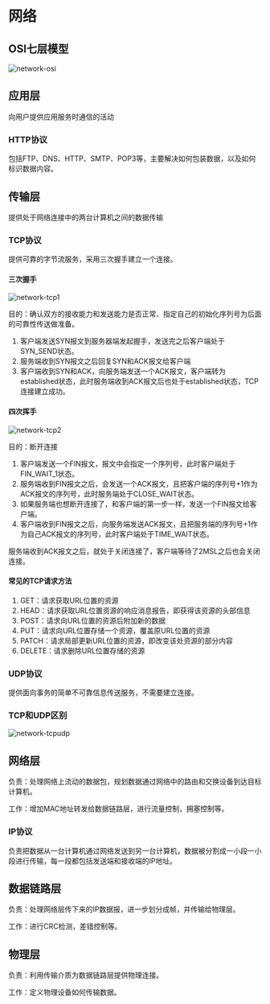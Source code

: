 # 网络

## OSI七层模型

![network-osi](/images/network-osi.png "network-osi")

## 应用层

向用户提供应用服务时通信的活动

### HTTP协议

包括FTP、DNS、HTTP、SMTP、POP3等，主要解决如何包装数据，以及如何标识数据内容。

## 传输层

提供处于网络连接中的两台计算机之间的数据传输

### TCP协议

提供可靠的字节流服务，采用三次握手建立一个连接。

#### 三次握手

![network-tcp1](/images/network-tcp1.png "network-tcp1")

目的：确认双方的接收能力和发送能力是否正常、指定自己的初始化序列号为后面的可靠性传送做准备。

1. 客户端发送SYN报文到服务器端发起握手，发送完之后客户端处于SYN_SEND状态。
2. 服务端收到SYN报文之后回复SYN和ACK报文给客户端
3. 客户端收到SYN和ACK，向服务端发送一个ACK报文，客户端转为established状态，此时服务端收到ACK报文后也处于established状态，TCP连接建立成功。

#### 四次挥手

![network-tcp2](/images/network-tcp2.jpg "network-tcp2")

目的：断开连接

1. 客户端发送一个FIN报文，报文中会指定一个序列号，此时客户端处于FIN_WAIT_1状态。
2. 服务端收到FIN报文之后，会发送一个ACK报文，且把客户端的序列号+1作为ACK报文的序列号，此时服务端处于CLOSE_WAIT状态。
3. 如果服务端也想断开连接了，和客户端的第一步一样，发送一个FIN报文给客户端。
4. 客户端收到FIN报文之后，向服务端发送ACK报文，且把服务端的序列号+1作为自己ACK报文的序列号，此时客户端处于TIME_WAIT状态。

服务端收到ACK报文之后，就处于关闭连接了，客户端等待了2MSL之后也会关闭连接。

#### 常见的TCP请求方法

1. GET：请求获取URL位置的资源
2. HEAD：请求获取URL位置资源的响应消息报告，即获得该资源的头部信息
3. POST：请求向URL位置的资源后附加新的数据
4. PUT：请求向URL位置存储一个资源，覆盖原URL位置的资源
5. PATCH：请求局部更新URL位置的资源，即改变该处资源的部分内容
6. DELETE：请求删除URL位置存储的资源

### UDP协议

提供面向事务的简单不可靠信息传送服务，不需要建立连接。

### TCP和UDP区别

![network-tcpudp](/images/network-tcpudp.png "network-tcpudp")

## 网络层

负责：处理网络上流动的数据包，规划数据通过网络中的路由和交换设备到达目标计算机。

工作：增加MAC地址转发给数据链路层，进行流量控制，拥塞控制等。

### IP协议

负责把数据从一台计算机通过网络发送到另一台计算机，数据被分割成一小段一小段进行传输，每一段都包括发送端和接收端的IP地址。

## 数据链路层

负责：处理网络层传下来的IP数据报，进一步划分成帧，并传输给物理层。

工作：进行CRC检测，差错控制等。

## 物理层

负责：利用传输介质为数据链路层提供物理连接。

工作：定义物理设备如何传输数据。

<!-- ## 状态码

### 成功状态码 -->


